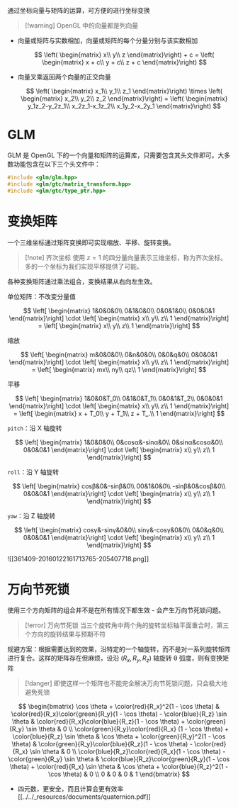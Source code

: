 通过坐标向量与矩阵的运算，可方便的进行坐标变换

> [!warning] OpenGL 中的向量都是列向量

* 向量或矩阵与实数相加，向量或矩阵的每个分量分别与该实数相加

  $$
  \left( \begin{matrix}
  x\\
  y\\
  z  \end{matrix}\right) + c = 
  \left( \begin{matrix}
  x + c\\
  y + c\\
  z + c  \end{matrix}\right)
  $$
* 向量叉乘返回两个向量的正交向量

  $$
  \left( \begin{matrix}
  x_1\\
  y_1\\
  z_1  \end{matrix}\right)
  \times
  \left( \begin{matrix}
  x_2\\
  y_2\\
  z_2  \end{matrix}\right) = 
  \left( \begin{matrix}
  y_1z_2-y_2z_1\\
  x_2z_1-x_1z_2\\
  x_1y_2-x_2y_1  \end{matrix}\right)
  $$

# GLM

GLM 是 OpenGL 下的一个向量和矩阵的运算库，只需要包含其头文件即可。大多数功能包含在以下三个头文件中：

```cpp
#include <glm/glm.hpp>
#include <glm/gtc/matrix_transform.hpp>
#include <glm/gtc/type_ptr.hpp>
```
# 变换矩阵

一个三维坐标通过矩阵变换即可实现缩放、平移、旋转变换。

> [!note] 齐次坐标
> 使用 $z=1$ 的四分量向量表示三维坐标，称为齐次坐标。多的一个坐标为我们实现平移提供了可能。

各种变换矩阵通过乘法组合，变换结果从右向左生效。

单位矩阵：不改变分量值

$$
\left[ \begin{matrix}
1&0&0&0\\
0&1&0&0\\
0&0&1&0\\
0&0&0&1 \end{matrix}\right] \cdot
\left[ \begin{matrix}
x\\
y\\
z\\
1 \end{matrix}\right] = 
\left[ \begin{matrix}
x\\
y\\
z\\
1 \end{matrix}\right]
$$

缩放

$$
\left[ \begin{matrix}
m&0&0&0\\
0&n&0&0\\
0&0&q&0\\
0&0&0&1 \end{matrix}\right] \cdot
\left[ \begin{matrix}
x\\
y\\
z\\
1 \end{matrix}\right] = 
\left[ \begin{matrix}
mx\\
ny\\
qz\\
1 \end{matrix}\right]
$$

平移

$$
\left[ \begin{matrix}
1&0&0&T_0\\
0&1&0&T_1\\
0&0&1&T_2\\
0&0&0&1 \end{matrix}\right] \cdot
\left[ \begin{matrix}
x\\
y\\
z\\
1 \end{matrix}\right] = 
\left[ \begin{matrix}
x + T_0\\
y + T_1\\
z + T_.\\
1 \end{matrix}\right]
$$

`pitch`：沿 X 轴旋转

$$
\left[ \begin{matrix}
1&0&0&0\\
0&cosα&-sinα&0\\
0&sinα&cosα&0\\
0&0&0&1 \end{matrix}\right] \cdot
\left[ \begin{matrix}
x\\
y\\
z\\
1 \end{matrix}\right]
$$

`roll`：沿 Y 轴旋转

$$
\left[ \begin{matrix}
cosβ&0&-sinβ&0\\
00&1&0&0\\
-sinβ&0&cosβ&0\\
0&0&0&1 \end{matrix}\right] \cdot
\left[ \begin{matrix}
x\\
y\\
z\\
1 \end{matrix}\right]
$$

`yaw`：沿 Z 轴旋转

$$
\left[ \begin{matrix}
cosγ&-sinγ&0&0\\
sinγ&-cosγ&0&0\\
0&0&q&0\\
0&0&0&1 \end{matrix}\right] \cdot
\left[ \begin{matrix}
x\\
y\\
z\\
1 \end{matrix}\right]
$$

![[361409-20160122161713765-205407718.png]] 
# 万向节死锁

使用三个方向矩阵的组合并不是在所有情况下都生效 - 会产生万向节死锁问题。

> [!error] 万向节死锁
> 当三个旋转角中两个角的旋转坐标轴平面重合时，第三个方向的旋转结果与预期不符

规避方案：根据需要达到的效果，沿特定的一个轴旋转，而不是对一系列旋转矩阵进行复合。这样的矩阵存在但麻烦，设沿 $(R_x, R_y, R_z)$ 轴旋转 θ 弧度，则有变换矩阵

> [!danger] 即使这样一个矩阵也不能完全解决万向节死锁问题，只会极大地避免死锁

$$
\begin{bmatrix} \cos \theta + \color{red}{R_x}^2(1 - \cos \theta) & \color{red}{R_x}\color{green}{R_y}(1 - \cos \theta) - \color{blue}{R_z} \sin \theta & \color{red}{R_x}\color{blue}{R_z}(1 - \cos \theta) + \color{green}{R_y} \sin \theta & 0 \\ \color{green}{R_y}\color{red}{R_x} (1 - \cos \theta) + \color{blue}{R_z} \sin \theta & \cos \theta + \color{green}{R_y}^2(1 - \cos \theta) & \color{green}{R_y}\color{blue}{R_z}(1 - \cos \theta) - \color{red}{R_x} \sin \theta & 0 \\ \color{blue}{R_z}\color{red}{R_x}(1 - \cos \theta) - \color{green}{R_y} \sin \theta & \color{blue}{R_z}\color{green}{R_y}(1 - \cos \theta) + \color{red}{R_x} \sin \theta & \cos \theta + \color{blue}{R_z}^2(1 - \cos \theta) & 0 \\ 0 & 0 & 0 & 1 \end{bmatrix}
$$

* 四元数，更安全，而且计算会更有效率 [[../../_resources/documents/quaternion.pdf]]